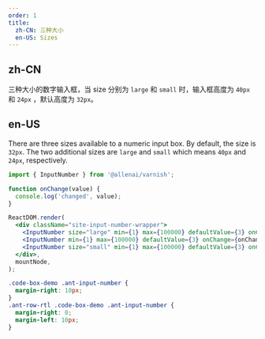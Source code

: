 ```yaml
---
order: 1
title:
  zh-CN: 三种大小
  en-US: Sizes
---
```


## zh-CN

三种大小的数字输入框，当 size 分别为 `large` 和 `small` 时，输入框高度为 `40px` 和 `24px` ，默认高度为 `32px`。

## en-US

There are three sizes available to a numeric input box. By default, the size is `32px`. The two additional sizes are `large` and `small` which means `40px` and `24px`, respectively.

```jsx
import { InputNumber } from '@allenai/varnish';

function onChange(value) {
  console.log('changed', value);
}

ReactDOM.render(
  <div className="site-input-number-wrapper">
    <InputNumber size="large" min={1} max={100000} defaultValue={3} onChange={onChange} />
    <InputNumber min={1} max={100000} defaultValue={3} onChange={onChange} />
    <InputNumber size="small" min={1} max={100000} defaultValue={3} onChange={onChange} />
  </div>,
  mountNode,
);
```

```css
.code-box-demo .ant-input-number {
  margin-right: 10px;
}
.ant-row-rtl .code-box-demo .ant-input-number {
  margin-right: 0;
  margin-left: 10px;
}
```
